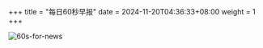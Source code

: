 +++
title = "每日60秒早报"
date = 2024-11-20T04:36:33+08:00
weight = 1
+++

![60s-for-news](/img/zaobao/zaobao.png "由 ALAPI 提供支持")
